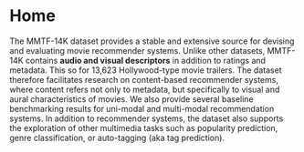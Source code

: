 # Home

The MMTF-14K dataset provides a stable and extensive source for devising and evaluating movie recommender systems. Unlike other datasets, MMTF-14K contains <b>audio and visual descriptors</b> in addition to ratings and metadata. This so for 13,623 Hollywood-type movie trailers. The dataset therefore facilitates research on content-based recommender systems, where content refers not only to metadata, but specifically to visual and aural characteristics of movies. We also provide several baseline benchmarking results for uni-modal and multi-modal recommendation systems. In addition to recommender systems, the dataset also supports the exploration of other multimedia tasks such as popularity prediction, genre classification, or auto-tagging (aka tag prediction).



